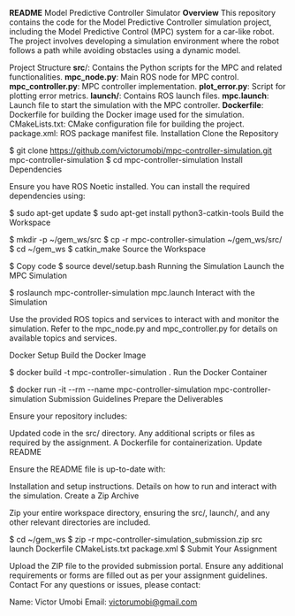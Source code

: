 **README** 
Model Predictive Controller Simulator
**Overview**
This repository contains the code for the Model Predictive Controller simulation project, including the Model Predictive Control (MPC) system for a car-like robot. The project involves developing a simulation environment where the robot follows a path while avoiding obstacles using a dynamic model.

Project Structure
**src**/: Contains the Python scripts for the MPC and related functionalities.
**mpc_node.py**: Main ROS node for MPC control.
**mpc_controller.py**: MPC controller implementation.
**plot_error.py**: Script for plotting error metrics.
**launch/**: Contains ROS launch files.
**mpc.launch**: Launch file to start the simulation with the MPC controller.
**Dockerfile**: Dockerfile for building the Docker image used for the simulation.
CMakeLists.txt: CMake configuration file for building the project.
package.xml: ROS package manifest file.
Installation
Clone the Repository



$ git clone https://github.com/victorumobi/mpc-controller-simulation.git mpc-controller-simulation
$ cd mpc-controller-simulation
Install Dependencies

Ensure you have ROS Noetic installed. You can install the required dependencies using:



$ sudo apt-get update
$ sudo apt-get install python3-catkin-tools
Build the Workspace



$ mkdir -p ~/gem_ws/src
$ cp -r mpc-controller-simulation ~/gem_ws/src/
$ cd ~/gem_ws
$ catkin_make
Source the Workspace


$ Copy code
$ source devel/setup.bash
Running the Simulation
Launch the MPC Simulation



$ roslaunch mpc-controller-simulation mpc.launch
Interact with the Simulation

Use the provided ROS topics and services to interact with and monitor the simulation. Refer to the mpc_node.py and mpc_controller.py for details on available topics and services.

Docker Setup
Build the Docker Image



$ docker build -t mpc-controller-simulation .
Run the Docker Container



$ docker run -it --rm --name mpc-controller-simulation mpc-controller-simulation
Submission Guidelines
Prepare the Deliverables

Ensure your repository includes:

Updated code in the src/ directory.
Any additional scripts or files as required by the assignment.
A Dockerfile for containerization.
Update README

Ensure the README file is up-to-date with:

Installation and setup instructions.
Details on how to run and interact with the simulation.
Create a Zip Archive

Zip your entire workspace directory, ensuring the src/, launch/, and any other relevant directories are included.


$ cd ~/gem_ws
$ zip -r mpc-controller-simulation_submission.zip src launch Dockerfile CMakeLists.txt package.xml
$ Submit Your Assignment

Upload the ZIP file to the provided submission portal.
Ensure any additional requirements or forms are filled out as per your assignment guidelines.
Contact
For any questions or issues, please contact:

Name: Victor Umobi
Email: victorumobi@gmail.com
